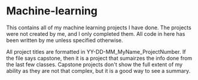 # Machine-learning
This contains all of my machine learning projects I have done. The projects were not created by me, and I only completed them. All code in here has been written by me unless specified otherwise.

All project titles are formatted in YY-DD-MM_MyName_ProjectNumber.
If the file says capstone, then it is a project that sumairzes the info done from the last few classes. Capstone projects don't show the full extent of my ability as they are not that complex, but it is a good way to see a summary. 
